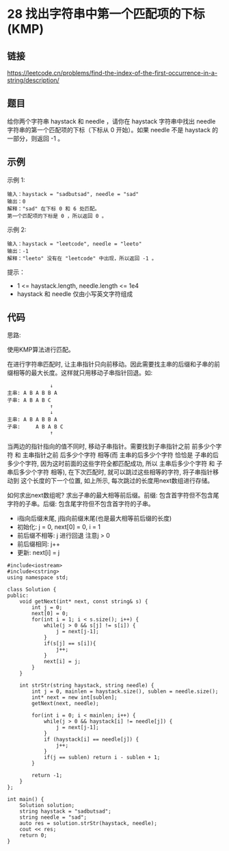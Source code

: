 # 28 找出字符串中第一个匹配项的下标(KMP)
## 链接
https://leetcode.cn/problems/find-the-index-of-the-first-occurrence-in-a-string/description/

## 题目 
给你两个字符串 haystack 和 needle ，请你在 haystack 字符串中找出 needle 字符串的第一个匹配项的下标（下标从 0 开始）。如果 needle 不是 haystack 的一部分，则返回  -1 。

## 示例
示例 1:
```
输入：haystack = "sadbutsad", needle = "sad"
输出：0
解释："sad" 在下标 0 和 6 处匹配。
第一个匹配项的下标是 0 ，所以返回 0 。
```
示例 2:
```
输入：haystack = "leetcode", needle = "leeto"
输出：-1
解释："leeto" 没有在 "leetcode" 中出现，所以返回 -1 。
```

提示：

- 1 <= haystack.length, needle.length <= 1e4
- haystack 和 needle 仅由小写英文字符组成
 
## 代码
思路:

使用KMP算法进行匹配。

在进行字符串匹配时, 让主串指针只向前移动。因此需要找主串的后缀和子串的前缀相等的最大长度。这样就只用移动子串指针回退。如:
```
              ↓
主串: A B A B B A
子串: A B A B C
              ↑
              ↓
主串: A B A B B A
子串:     A B A B C
              ↑
```
当两边的指针指向的值不同时, 移动子串指针。需要找到子串指针之前 前多少个字符 和 主串指针之前 后多少个字符 相等(而 主串的后多少个字符 恰恰是 子串的后多少个字符, 因为这时前面的这些字符全都匹配成功, 所以 主串后多少个字符 和 子串后多少个字符 相等), 在下次匹配时, 就可以跳过这些相等的字符, 将子串指针移动到 这个长度的下一个位置, 如上所示, 每次跳过的长度用next数组进行存储。

如何求出next数组呢?
求出子串的最大相等前后缀。前缀: 包含首字符但不包含尾字符的子串。后缀: 包含尾字符但不包含首字符的子串。

- i指向后缀末尾, j指向前缀末尾(也是最大相等前后缀的长度)
- 初始化: j = 0, next[0] = 0, i = 1
- 前后缀不相等: j 进行回退 注意j > 0
- 前后缀相同: j++
- 更新: next[i] = j

```
#include<iostream>
#include<cstring>
using namespace std;

class Solution {
public:
	void getNext(int* next, const string& s) {
		int j = 0;
		next[0] = 0;
		for(int i = 1; i < s.size(); i++) {
			while(j > 0 && s[j] != s[i]) {
				j = next[j-1];
			}
			if(s[j] == s[i]){
				j++;
			}
			next[i] = j;
		}
	}
	
    int strStr(string haystack, string needle) {
    	int j = 0, mainlen = haystack.size(), sublen = needle.size();
		int* next = new int[sublen];
		getNext(next, needle);
		
		for(int i = 0; i < mainlen; i++) {
			while(j > 0 && haystack[i] != needle[j]) {
				j = next[j-1];
			}
			if (haystack[i] == needle[j]) {
				j++;
			}
			if(j == sublen) return i - sublen + 1;
		}
		
		return -1;
    }
};

int main() {
	Solution solution;
	string haystack = "sadbutsad";
	string needle = "sad";
	auto res = solution.strStr(haystack, needle);
	cout << res;
	return 0;
}
```